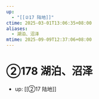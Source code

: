 ```yaml
---
up:
  - "[[②17 陆地]]"
ctime: 2025-03-01T13:06:35+08:00
aliases:
  - 湖泊、沼泽
mtime: 2025-09-09T12:37:06+08:00
---
```


# ②178 湖泊、沼泽

- up: [[②17 陆地]]
